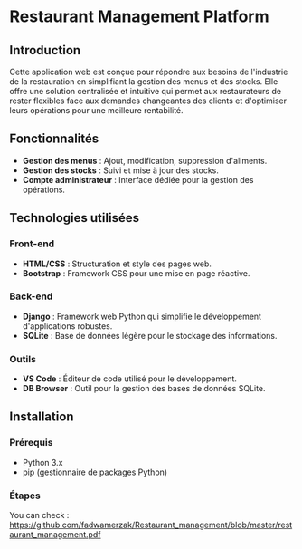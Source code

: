 # Restaurant Management Platform

## Introduction
Cette application web est conçue pour répondre aux besoins de l'industrie de la restauration en simplifiant la gestion des menus et des stocks. Elle offre une solution centralisée et intuitive qui permet aux restaurateurs de rester flexibles face aux demandes changeantes des clients et d'optimiser leurs opérations pour une meilleure rentabilité.

## Fonctionnalités
- **Gestion des menus** : Ajout, modification, suppression d'aliments.
- **Gestion des stocks** : Suivi et mise à jour des stocks.
- **Compte administrateur** : Interface dédiée pour la gestion des opérations.

## Technologies utilisées
### Front-end
- **HTML/CSS** : Structuration et style des pages web.
- **Bootstrap** : Framework CSS pour une mise en page réactive.

### Back-end
- **Django** : Framework web Python qui simplifie le développement d'applications robustes.
- **SQLite** : Base de données légère pour le stockage des informations.

### Outils
- **VS Code** : Éditeur de code utilisé pour le développement.
- **DB Browser** : Outil pour la gestion des bases de données SQLite.

## Installation

### Prérequis
- Python 3.x
- pip (gestionnaire de packages Python)

### Étapes

You can check : https://github.com/fadwamerzak/Restaurant_management/blob/master/restaurant_management.pdf
